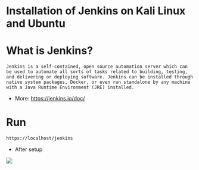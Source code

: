 # Installation of Jenkins on Kali Linux and Ubuntu

# What is Jenkins?

`Jenkins is a self-contained, open source automation server which can be used to automate all sorts of tasks related to building, testing, and delivering or deploying software.
Jenkins can be installed through native system packages, Docker, or even run standalone by any machine with a Java Runtime Environment (JRE) installed.`

- More: https://jenkins.io/doc/

# Run
```url
https://localhost/jenkins
```
- After setup

![](https://github.com/nu11secur1ty/Linux_Deployment_Administration_Hacks-Programing/blob/master/Jenkins/screen/Screenshot%20from%202019-09-07%2012-47-55.png)
